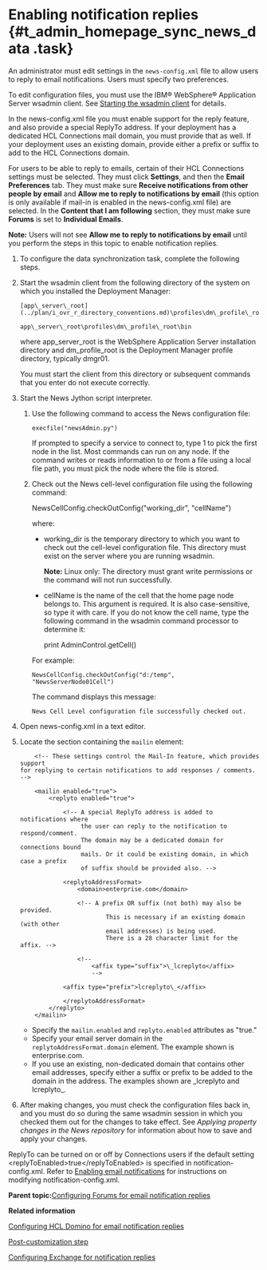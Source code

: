 # Enabling notification replies {#t_admin_homepage_sync_news_data .task}

An administrator must edit settings in the `news-config.xml` file to allow users to reply to email notifications. Users must specify two preferences.

To edit configuration files, you must use the IBM® WebSphere® Application Server wsadmin client. See [Starting the wsadmin client](t_admin_wsadmin_starting.md) for details.

In the news-config.xml file you must enable support for the reply feature, and also provide a special ReplyTo address. If your deployment has a dedicated HCL Connections mail domain, you must provide that as well. If your deployment uses an existing domain, provide either a prefix or suffix to add to the HCL Connections domain.

For users to be able to reply to emails, certain of their HCL Connections settings must be selected. They must click **Settings**, and then the **Email Preferences** tab. They must make sure **Receive notifications from other people by email** and **Allow me to reply to notifications by email** \(this option is only available if mail-in is enabled in the news-config.xml file\) are selected. In the **Content that I am following** section, they must make sure **Forums** is set to **Individual Emails**.

**Note:** Users will not see **Allow me to reply to notifications by email** until you perform the steps in this topic to enable notification replies.

1.  To configure the data synchronization task, complete the following steps.
2.  Start the wsadmin client from the following directory of the system on which you installed the Deployment Manager:

    ```
    [app\_server\_root](../plan/i_ovr_r_directory_conventions.md)\profiles\dm\_profile\_root\bin
    ```

    ```
    app\_server\_root\profiles\dm\_profile\_root\bin
    ```

    where app\_server\_root is the WebSphere Application Server installation directory and dm\_profile\_root is the Deployment Manager profile directory, typically dmgr01.

    You must start the client from this directory or subsequent commands that you enter do not execute correctly.

3.  Start the News Jython script interpreter.

    1.  Use the following command to access the News configuration file:

        ```
        execfile("newsAdmin.py")
        ```

        If prompted to specify a service to connect to, type 1 to pick the first node in the list. Most commands can run on any node. If the command writes or reads information to or from a file using a local file path, you must pick the node where the file is stored.

    2.  Check out the News cell-level configuration file using the following command:

        NewsCellConfig.checkOutConfig\("working\_dir", "cellName"\)

        where:

        -   working\_dir is the temporary directory to which you want to check out the cell-level configuration file. This directory must exist on the server where you are running wsadmin.

            **Note:** Linux only: The directory must grant write permissions or the command will not run successfully.

        -   cellName is the name of the cell that the home page node belongs to. This argument is required. It is also case-sensitive, so type it with care. If you do not know the cell name, type the following command in the wsadmin command processor to determine it:

            print AdminControl.getCell\(\)

        For example:

        ```
        NewsCellConfig.checkOutConfig("d:/temp", "NewsServerNode01Cell")
        
        ```

        The command displays this message:

        ```
        News Cell Level configuration file successfully checked out.
        ```

4.  Open news-config.xml in a text editor.

5.  Locate the section containing the `mailin` element:

    ```
    	<!-- These settings control the Mail-In feature, which provides support
    for replying to certain notifications to add responses / comments. -->
    
    	<mailin enabled="true">
    	    <replyto enabled="true">
    	    
    	    	<!-- A special ReplyTo address is added to notifications where
    				 the user can reply to the notification to respond/comment.
    				 The domain may be a dedicated domain for connections bound
    				 mails. Or it could be existing domain, in which case a prefix
    				 of suffix should be provided also. -->
    
    	        <replytoAddressFormat>
    	            <domain>enterprise.com</domain>
    
    	            <!-- A prefix OR suffix (not both) may also be provided. 
    						This is necessary if an existing domain (with other 
    						email addresses) is being used.
    						There is a 28 character limit for the affix. -->
    
    	            <!--  
    	            	<affix type="suffix">\_lcreplyto</affix>
    					-->
    
    	        <affix type="prefix">lcreplyto\_</affix>
    	            
    	        </replytoAddressFormat>
    	    </replyto>
    	</mailin>
    ```

    -   Specify the `mailin.enabled` and `replyto.enabled` attributes as "true."
    -   Specify your email server domain in the `replytoAddressFormat.domain` element. The example shown is enterprise.com.
    -   If you use an existing, non-dedicated domain that contains other email addresses, specify either a suffix or prefix to be added to the domain in the address. The examples shown are \_lcreplyto and lcreplyto\_.
6.  After making changes, you must check the configuration files back in, and you must do so during the same wsadmin session in which you checked them out for the changes to take effect. See *Applying property changes in the News repository* for information about how to save and apply your changes.


ReplyTo can be turned on or off by Connections users if the default setting <replyToEnabled\>true</replyToEnabled\> is specified in notification-config.xml. Refer to [Enabling email notifications](t_admin_common_enable_mail.md) for instructions on modifying notification-config.xml.

**Parent topic:**[Configuring Forums for email notification replies](../admin/c_admin_forums_notification_replies.md)

**Related information**  


[Configuring HCL Domino for email notification replies](../admin/t_admin_forums_notification_replies_domino.md)

[Post-customization step](../customize/t_admin_common_customize_postreq.md)

[Configuring Exchange for notification replies](../admin/c_admin_forums_notification_replies_exchange.md)

